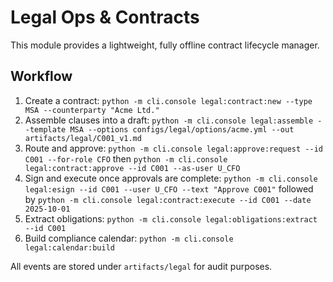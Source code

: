# Legal Ops & Contracts

This module provides a lightweight, fully offline contract lifecycle manager.

## Workflow
1. Create a contract: `python -m cli.console legal:contract:new --type MSA --counterparty "Acme Ltd."`
2. Assemble clauses into a draft: `python -m cli.console legal:assemble --template MSA --options configs/legal/options/acme.yml --out artifacts/legal/C001_v1.md`
3. Route and approve: `python -m cli.console legal:approve:request --id C001 --for-role CFO` then `python -m cli.console legal:contract:approve --id C001 --as-user U_CFO`
4. Sign and execute once approvals are complete: `python -m cli.console legal:esign --id C001 --user U_CFO --text "Approve C001"` followed by `python -m cli.console legal:contract:execute --id C001 --date 2025-10-01`
5. Extract obligations: `python -m cli.console legal:obligations:extract --id C001`
6. Build compliance calendar: `python -m cli.console legal:calendar:build`

All events are stored under `artifacts/legal` for audit purposes.
